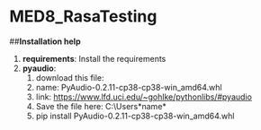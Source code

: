 # MED8_RasaTesting

##**Installation help**

1. **requirements**: Install the requirements
2. **pyaudio**: 
	1. download this file:
	2. name: PyAudio-0.2.11-cp38-cp38-win_amd64.whl 
	3. link: https://www.lfd.uci.edu/~gohlke/pythonlibs/#pyaudio
	4. Save the file here: C:\Users\*name* 
	5. pip install PyAudio-0.2.11-cp38-cp38-win_amd64.whl
